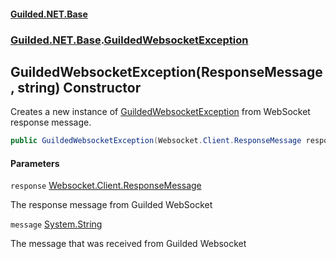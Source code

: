 
#### [Guilded.NET.Base](Guilded_NET_Base 'Guilded.NET.Base')
### [Guilded.NET.Base](Guilded_NET_Base#Guilded_NET_Base 'Guilded.NET.Base').[GuildedWebsocketException](GuildedWebsocketException 'Guilded.NET.Base.GuildedWebsocketException')
## GuildedWebsocketException(ResponseMessage, string) Constructor

Creates a new instance of [GuildedWebsocketException](GuildedWebsocketException 'Guilded.NET.Base.GuildedWebsocketException') from WebSocket response message.
```csharp
public GuildedWebsocketException(Websocket.Client.ResponseMessage response, string message);
```

#### Parameters

<a name='Guilded_NET_Base_GuildedWebsocketException_GuildedWebsocketException(Websocket_Client_ResponseMessage_string)_response'></a>
`response` [Websocket.Client.ResponseMessage](https://docs.microsoft.com/en-us/dotnet/api/Websocket.Client.ResponseMessage 'Websocket.Client.ResponseMessage')

The response message from Guilded WebSocket

<a name='Guilded_NET_Base_GuildedWebsocketException_GuildedWebsocketException(Websocket_Client_ResponseMessage_string)_message'></a>
`message` [System.String](https://docs.microsoft.com/en-us/dotnet/api/System.String 'System.String')

The message that was received from Guilded Websocket